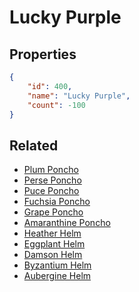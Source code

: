 # Lucky Purple

<no description available>

## Properties

```json
{
    "id": 400,
    "name": "Lucky Purple",
    "count": -100
}
```

## Related

- [Plum Poncho](../items/11695-plum-poncho.md)
- [Perse Poncho](../items/11696-perse-poncho.md)
- [Puce Poncho](../items/11697-puce-poncho.md)
- [Fuchsia Poncho](../items/11698-fuchsia-poncho.md)
- [Grape Poncho](../items/11699-grape-poncho.md)
- [Amaranthine Poncho](../items/11700-amaranthine-poncho.md)
- [Heather Helm](../items/11701-heather-helm.md)
- [Eggplant Helm](../items/11702-eggplant-helm.md)
- [Damson Helm](../items/11703-damson-helm.md)
- [Byzantium Helm](../items/11704-byzantium-helm.md)
- [Aubergine Helm](../items/11705-aubergine-helm.md)

